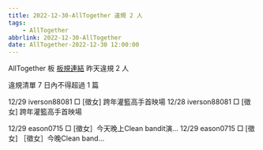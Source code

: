 ```yaml
---
title: 2022-12-30-AllTogether 違規 2 人
tags:
    - AllTogether
abbrlink: 2022-12-30-AllTogether
date: AllTogether-2022-12-30 12:00:00
---
```

AllTogether 板 [板規連結](https://www.ptt.cc/bbs/AllTogether/M.1643211430.A.5FB.html)
昨天違規 2 人
<!-- more -->

違規清單
7 日內不得超過 1 篇

12/29 iverson88081 □ [徵女] 跨年灌籃高手首映場
12/28 iverson88081 □ [徵女] 跨年灌籃高手首映場

12/29 eason0715 □ [徵女］今天晚上Clean bandit演…
12/29 eason0715 □ [徵女] ［徵女］今晚Clean band…